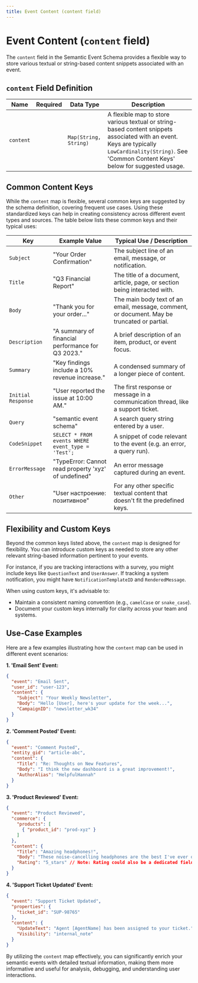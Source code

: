 ```yaml
---
title: Event Content (content field)
---
```


# Event Content (`content` field)

The `content` field in the Semantic Event Schema provides a flexible way to store various textual or string-based content snippets associated with an event.

## `content` Field Definition

| Name      | Required | Data Type             | Description                                                                                                                                                                                             |
|-----------|----------|-----------------------|---------------------------------------------------------------------------------------------------------------------------------------------------------------------------------------------------------|
| `content` |          | `Map(String, String)` | A flexible map to store various textual or string-based content snippets associated with an event. Keys are typically `LowCardinality(String)`. See 'Common Content Keys' below for suggested usage. |

## Common Content Keys

While the `content` map is flexible, several common keys are suggested by the schema definition, covering frequent use cases. Using these standardized keys can help in creating consistency across different event types and sources. The table below lists these common keys and their typical uses:

| Key                | Example Value                                       | Typical Use / Description                                                                 |
|--------------------|-----------------------------------------------------|-------------------------------------------------------------------------------------------|
| `Subject`          | "Your Order Confirmation"                           | The subject line of an email, message, or notification.                                   |
| `Title`            | "Q3 Financial Report"                               | The title of a document, article, page, or section being interacted with.                 |
| `Body`             | "Thank you for your order..."                       | The main body text of an email, message, comment, or document. May be truncated or partial. |
| `Description`      | "A summary of financial performance for Q3 2023."   | A brief description of an item, product, or event focus.                                  |
| `Summary`          | "Key findings include a 10% revenue increase."      | A condensed summary of a longer piece of content.                                         |
| `Initial Response` | "User reported the issue at 10:00 AM."              | The first response or message in a communication thread, like a support ticket.           |
| `Query`            | "semantic event schema"                             | A search query string entered by a user.                                                  |
| `CodeSnippet`      | `SELECT * FROM events WHERE event_type = 'Test';`   | A snippet of code relevant to the event (e.g. an error, a query run).                   |
| `ErrorMessage`     | "TypeError: Cannot read property 'xyz' of undefined"| An error message captured during an event.                                                |
| `Other`            | "User настроение: позитивное"                       | For any other specific textual content that doesn't fit the predefined keys.                |

## Flexibility and Custom Keys

Beyond the common keys listed above, the `content` map is designed for flexibility. You can introduce custom keys as needed to store any other relevant string-based information pertinent to your events.

For instance, if you are tracking interactions with a survey, you might include keys like `QuestionText` and `UserAnswer`. If tracking a system notification, you might have `NotificationTemplateID` and `RenderedMessage`.

When using custom keys, it's advisable to:
*   Maintain a consistent naming convention (e.g., `camelCase` or `snake_case`).
*   Document your custom keys internally for clarity across your team and systems.

## Use-Case Examples

Here are a few examples illustrating how the `content` map can be used in different event scenarios:

**1. 'Email Sent' Event:**
```json
{
  "event": "Email Sent",
  "user_id": "user-123",
  "content": {
    "Subject": "Your Weekly Newsletter",
    "Body": "Hello [User], here's your update for the week...",
    "CampaignID": "newsletter_wk34"
  }
}
```

**2. 'Comment Posted' Event:**
```json
{
  "event": "Comment Posted",
  "entity_gid": "article-abc",
  "content": {
    "Title": "Re: Thoughts on New Features",
    "Body": "I think the new dashboard is a great improvement!",
    "AuthorAlias": "HelpfulHannah"
  }
}
```

**3. 'Product Reviewed' Event:**
```json
{
  "event": "Product Reviewed",
  "commerce": {
    "products": [
      { "product_id": "prod-xyz" }
    ]
  },
  "content": {
    "Title": "Amazing headphones!",
    "Body": "These noise-cancelling headphones are the best I've ever owned. Battery life is incredible.",
    "Rating": "5_stars" // Note: Rating could also be a dedicated field elsewhere
  }
}
```

**4. 'Support Ticket Updated' Event:**
```json
{
  "event": "Support Ticket Updated",
  "properties": {
    "ticket_id": "SUP-98765"
  },
  "content": {
    "UpdateText": "Agent [AgentName] has been assigned to your ticket.",
    "Visibility": "internal_note"
  }
}
```

By utilizing the `content` map effectively, you can significantly enrich your semantic events with detailed textual information, making them more informative and useful for analysis, debugging, and understanding user interactions.
